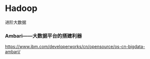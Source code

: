 # Hadoop
进阶大数据

### Ambari——大数据平台的搭建利器 
 https://www.ibm.com/developerworks/cn/opensource/os-cn-bigdata-ambari/
 
